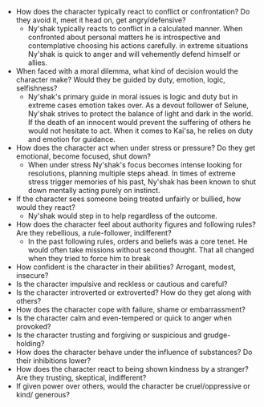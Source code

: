 - How does the character typically react to conflict or confrontation? Do they avoid it, meet it head on, get angry/defensive?
	- Ny'shak typically reacts to conflict in a calculated manner. When confronted about personal matters he is introspective and contemplative choosing his actions carefully. in extreme situations Ny'shak is quick to anger and will vehemently  defend himself or allies. 
- When faced with a moral dilemma, what kind of decision would the character make? Would they be guided by duty, emotion, logic, selfishness?
	- Ny'shak's primary guide in moral issues is logic and duty but in extreme cases emotion takes over. As a devout follower of Selune, Ny'shak strives to protect the balance of light and dark in the world. If the death of an innocent would prevent the suffering of others he would not hesitate to act. When it comes to Kai'sa, he relies on duty and emotion for guidance. 
- How does the character act when under stress or pressure? Do they get emotional, become focused, shut down?
	- When under stress Ny'shak's focus becomes intense looking for resolutions, planning multiple steps ahead. In times of extreme stress trigger memories of his past, Ny'shak has been known to shut down mentally acting purely on instinct. 
- If the character sees someone being treated unfairly or bullied, how would they react?
	- Ny'shak would step in to help regardless of the outcome. 
- How does the character feel about authority figures and following rules? Are they rebellious, a rule-follower, indifferent?
	- In the past following rules, orders and beliefs was a core tenet. He would often take missions without second thought. That all changed when they tried to force him to break 
- How confident is the character in their abilities? Arrogant, modest, insecure?
- Is the character impulsive and reckless or cautious and careful?
- Is the character introverted or extroverted? How do they get along with others?
- How does the character cope with failure, shame or embarrassment?
- Is the character calm and even-tempered or quick to anger when provoked?
- Is the character trusting and forgiving or suspicious and grudge-holding?
- How does the character behave under the influence of substances? Do their inhibitions lower?
- How does the character react to being shown kindness by a stranger? Are they trusting, skeptical, indifferent?
- If given power over others, would the character be cruel/oppressive or kind/ generous?